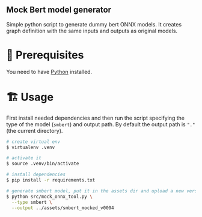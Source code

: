 ## Mock Bert model generator

Simple python script to generate dummy bert ONNX models. It creates graph definition with the same inputs and outputs as original models.

# 📌 Prerequisites
You need to have [Python](https://www.python.org/) installed.

# 🏗 Usage

First install needed dependencies and then run the script specifying the type of the model (`smbert`) and output path. By default the output path is `"."` (the current directory).

```sh
# create virtual env
$ virtualenv .venv

# activate it
$ source .venv/bin/activate

# install dependencies
$ pip install -r requirements.txt

# generate smbert model, put it in the assets dir and upload a new version
$ python src/mock_onnx_tool.py \
  --type smbert \
  --output ../assets/smbert_mocked_v0004
```
